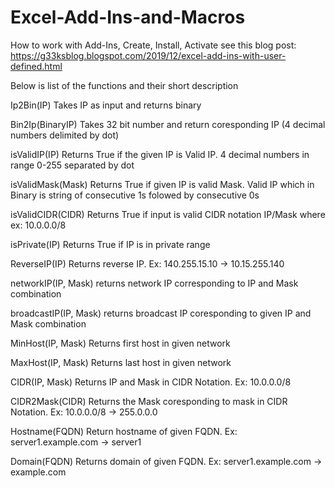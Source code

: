 # Excel-Add-Ins-and-Macros
How to work with Add-Ins, Create, Install, Activate see this blog post:
https://g33ksblog.blogspot.com/2019/12/excel-add-ins-with-user-defined.html

Below is list of the functions and their short description

Ip2Bin(IP)
Takes IP as input and returns binary

Bin2Ip(BinaryIP)
Takes 32 bit number and return coresponding IP (4 decimal numbers delimited by dot)

isValidIP(IP)
Returns True if the given IP is Valid IP. 4 decimal numbers in range 0-255 separated by dot

isValidMask(Mask)
Returns True if given IP is valid Mask. Valid IP which in Binary is string of consecutive 1s folowed by consecutive 0s

isValidCIDR(CIDR)
Returns True if input is valid CIDR notation IP/Mask where ex: 10.0.0.0/8

isPrivate(IP)
Returns True if IP is in private range

ReverseIP(IP)
Returns reverse IP. Ex: 140.255.15.10 -> 10.15.255.140

networkIP(IP, Mask)
returns network IP corresponding to IP and Mask combination

broadcastIP(IP, Mask)
returns broadcast IP coresponding to given IP and Mask combination

MinHost(IP, Mask)
Returns first host in given network

MaxHost(IP, Mask)
Returns last host in given network

CIDR(IP, Mask)
Returns IP and Mask in CIDR Notation. Ex: 10.0.0.0/8

CIDR2Mask(CIDR)
Returns the Mask coresponding to mask in CIDR Notation. Ex: 10.0.0.0/8 -> 255.0.0.0

Hostname(FQDN)
Return hostname of given FQDN. Ex: server1.example.com -> server1

Domain(FQDN)
Returns domain of given FQDN. Ex: server1.example.com -> example.com

